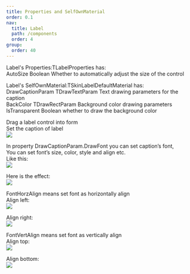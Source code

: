 ```yaml
---
title: Properties and SelfOwnMaterial
order: 0.1
nav:
  title: Label
  path: /components
  order: 4
group:
  order: 40
---
```


Label's Properties:TLabelProperties has:  
AutoSize	Boolean	Whether to automatically adjust the size of the control  

Label's SelfOwnMaterial:TSkinLabelDefaultMaterial has:   
DrawCaptionParam	TDrawTextParam	Text drawing parameters for the caption  
BackColor		TDrawRectParam  Background color drawing parameters  
IsTransparent		Boolean  whether to draw the background color  


Drag a label control into form  
Set the caption of label  
![](http://www.orangeui.cn/orangeuiblog/OrangeUI/3.1.OrangeUI%E6%8E%A7%E4%BB%B6%E4%BD%BF%E7%94%A8%E8%AF%B4%E6%98%8E(%E6%A0%87%E7%AD%BE%E6%8E%A7%E4%BB%B6Label)(%E7%A4%BA%E4%BE%8B1%20%E5%9F%BA%E6%9C%AC%E5%8A%9F%E8%83%BD).files/image001.png)

In property DrawCaptionParam.DrawFont you can set caption’s font,  
You can set font’s size, color, style and align etc.  
Like this:  
![](http://www.orangeui.cn/orangeuiblog/OrangeUI/3.1.OrangeUI%E6%8E%A7%E4%BB%B6%E4%BD%BF%E7%94%A8%E8%AF%B4%E6%98%8E(%E6%A0%87%E7%AD%BE%E6%8E%A7%E4%BB%B6Label)(%E7%A4%BA%E4%BE%8B1%20%E5%9F%BA%E6%9C%AC%E5%8A%9F%E8%83%BD).files/image003.png)

Here is the effect:  
![](http://www.orangeui.cn/orangeuiblog/OrangeUI/3.1.OrangeUI%E6%8E%A7%E4%BB%B6%E4%BD%BF%E7%94%A8%E8%AF%B4%E6%98%8E(%E6%A0%87%E7%AD%BE%E6%8E%A7%E4%BB%B6Label)(%E7%A4%BA%E4%BE%8B1%20%E5%9F%BA%E6%9C%AC%E5%8A%9F%E8%83%BD).files/image005.png)

FontHorzAlign means set font as horizontally align  
Align left:  
![](http://www.orangeui.cn/orangeuiblog/OrangeUI/3.1.OrangeUI%E6%8E%A7%E4%BB%B6%E4%BD%BF%E7%94%A8%E8%AF%B4%E6%98%8E(%E6%A0%87%E7%AD%BE%E6%8E%A7%E4%BB%B6Label)(%E7%A4%BA%E4%BE%8B1%20%E5%9F%BA%E6%9C%AC%E5%8A%9F%E8%83%BD).files/image007.png)

Align right:  
![](http://www.orangeui.cn/orangeuiblog/OrangeUI/3.1.OrangeUI%E6%8E%A7%E4%BB%B6%E4%BD%BF%E7%94%A8%E8%AF%B4%E6%98%8E(%E6%A0%87%E7%AD%BE%E6%8E%A7%E4%BB%B6Label)(%E7%A4%BA%E4%BE%8B1%20%E5%9F%BA%E6%9C%AC%E5%8A%9F%E8%83%BD).files/image009.png)

FontVertAlign means set font as vertically align  
Align top:  
![](http://www.orangeui.cn/orangeuiblog/OrangeUI/3.1.OrangeUI%E6%8E%A7%E4%BB%B6%E4%BD%BF%E7%94%A8%E8%AF%B4%E6%98%8E(%E6%A0%87%E7%AD%BE%E6%8E%A7%E4%BB%B6Label)(%E7%A4%BA%E4%BE%8B1%20%E5%9F%BA%E6%9C%AC%E5%8A%9F%E8%83%BD).files/image011.png)

Align bottom:  
![](http://www.orangeui.cn/orangeuiblog/OrangeUI/3.1.OrangeUI%E6%8E%A7%E4%BB%B6%E4%BD%BF%E7%94%A8%E8%AF%B4%E6%98%8E(%E6%A0%87%E7%AD%BE%E6%8E%A7%E4%BB%B6Label)(%E7%A4%BA%E4%BE%8B1%20%E5%9F%BA%E6%9C%AC%E5%8A%9F%E8%83%BD).files/image013.png)




